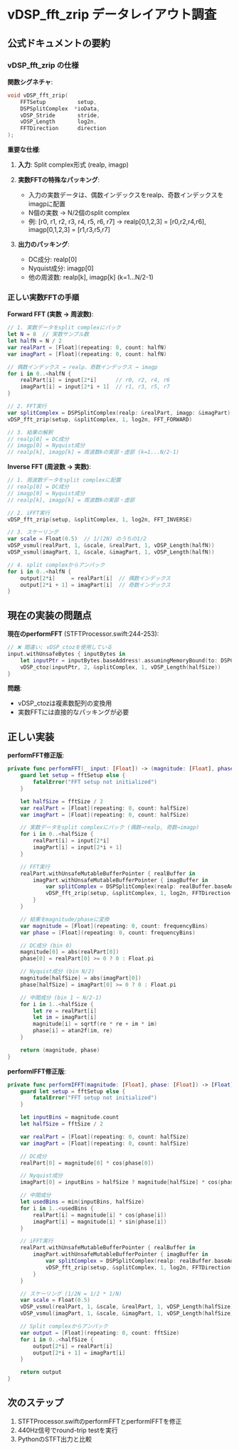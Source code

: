 # vDSP_fft_zrip データレイアウト調査

## 公式ドキュメントの要約

### vDSP_fft_zrip の仕様

**関数シグネチャ**:
```c
void vDSP_fft_zrip(
    FFTSetup          setup,
    DSPSplitComplex  *ioData,
    vDSP_Stride       stride,
    vDSP_Length       log2n,
    FFTDirection      direction
);
```

**重要な仕様**:
1. **入力**: Split complex形式 (realp, imagp)
2. **実数FFTの特殊なパッキング**:
   - 入力の実数データは、偶数インデックスをrealp、奇数インデックスをimagpに配置
   - N個の実数 → N/2個のsplit complex
   - 例: [r0, r1, r2, r3, r4, r5, r6, r7] → realp[0,1,2,3] = [r0,r2,r4,r6], imagp[0,1,2,3] = [r1,r3,r5,r7]

3. **出力のパッキング**:
   - DC成分: realp[0]
   - Nyquist成分: imagp[0]
   - 他の周波数: realp[k], imagp[k] (k=1...N/2-1)

### 正しい実数FFTの手順

**Forward FFT (実数 → 周波数)**:
```swift
// 1. 実数データをsplit complexにパック
let N = 8  // 実数サンプル数
let halfN = N / 2
var realPart = [Float](repeating: 0, count: halfN)
var imagPart = [Float](repeating: 0, count: halfN)

// 偶数インデックス → realp、奇数インデックス → imagp
for i in 0..<halfN {
    realPart[i] = input[2*i]      // r0, r2, r4, r6
    imagPart[i] = input[2*i + 1]  // r1, r3, r5, r7
}

// 2. FFT実行
var splitComplex = DSPSplitComplex(realp: &realPart, imagp: &imagPart)
vDSP_fft_zrip(setup, &splitComplex, 1, log2n, FFT_FORWARD)

// 3. 結果の解釈
// realp[0] = DC成分
// imagp[0] = Nyquist成分
// realp[k], imagp[k] = 周波数kの実部・虚部 (k=1...N/2-1)
```

**Inverse FFT (周波数 → 実数)**:
```swift
// 1. 周波数データをsplit complexに配置
// realp[0] = DC成分
// imagp[0] = Nyquist成分
// realp[k], imagp[k] = 周波数kの実部・虚部

// 2. iFFT実行
vDSP_fft_zrip(setup, &splitComplex, 1, log2n, FFT_INVERSE)

// 3. スケーリング
var scale = Float(0.5)  // 1/(2N) のうちの1/2
vDSP_vsmul(realPart, 1, &scale, &realPart, 1, vDSP_Length(halfN))
vDSP_vsmul(imagPart, 1, &scale, &imagPart, 1, vDSP_Length(halfN))

// 4. split complexからアンパック
for i in 0..<halfN {
    output[2*i]     = realPart[i]  // 偶数インデックス
    output[2*i + 1] = imagPart[i]  // 奇数インデックス
}
```

## 現在の実装の問題点

**現在のperformFFT** (STFTProcessor.swift:244-253):
```swift
// ❌ 間違い: vDSP_ctozを使用している
input.withUnsafeBytes { inputBytes in
    let inputPtr = inputBytes.baseAddress!.assumingMemoryBound(to: DSPComplex.self)
    vDSP_ctoz(inputPtr, 2, &splitComplex, 1, vDSP_Length(halfSize))
}
```

**問題**:
- vDSP_ctozは複素数配列の変換用
- 実数FFTには直接的なパッキングが必要

## 正しい実装

**performFFT修正版**:
```swift
private func performFFT(_ input: [Float]) -> (magnitude: [Float], phase: [Float]) {
    guard let setup = fftSetup else {
        fatalError("FFT setup not initialized")
    }

    let halfSize = fftSize / 2
    var realPart = [Float](repeating: 0, count: halfSize)
    var imagPart = [Float](repeating: 0, count: halfSize)

    // 実数データをsplit complexにパック (偶数→realp, 奇数→imagp)
    for i in 0..<halfSize {
        realPart[i] = input[2*i]
        imagPart[i] = input[2*i + 1]
    }

    // FFT実行
    realPart.withUnsafeMutableBufferPointer { realBuffer in
        imagPart.withUnsafeMutableBufferPointer { imagBuffer in
            var splitComplex = DSPSplitComplex(realp: realBuffer.baseAddress!, imagp: imagBuffer.baseAddress!)
            vDSP_fft_zrip(setup, &splitComplex, 1, log2n, FFTDirection(FFT_FORWARD))
        }
    }

    // 結果をmagnitude/phaseに変換
    var magnitude = [Float](repeating: 0, count: frequencyBins)
    var phase = [Float](repeating: 0, count: frequencyBins)

    // DC成分 (bin 0)
    magnitude[0] = abs(realPart[0])
    phase[0] = realPart[0] >= 0 ? 0 : Float.pi

    // Nyquist成分 (bin N/2)
    magnitude[halfSize] = abs(imagPart[0])
    phase[halfSize] = imagPart[0] >= 0 ? 0 : Float.pi

    // 中間成分 (bin 1 ~ N/2-1)
    for i in 1..<halfSize {
        let re = realPart[i]
        let im = imagPart[i]
        magnitude[i] = sqrtf(re * re + im * im)
        phase[i] = atan2f(im, re)
    }

    return (magnitude, phase)
}
```

**performIFFT修正版**:
```swift
private func performIFFT(magnitude: [Float], phase: [Float]) -> [Float] {
    guard let setup = fftSetup else {
        fatalError("FFT setup not initialized")
    }

    let inputBins = magnitude.count
    let halfSize = fftSize / 2

    var realPart = [Float](repeating: 0, count: halfSize)
    var imagPart = [Float](repeating: 0, count: halfSize)

    // DC成分
    realPart[0] = magnitude[0] * cos(phase[0])

    // Nyquist成分
    imagPart[0] = inputBins > halfSize ? magnitude[halfSize] * cos(phase[halfSize]) : 0

    // 中間成分
    let usedBins = min(inputBins, halfSize)
    for i in 1..<usedBins {
        realPart[i] = magnitude[i] * cos(phase[i])
        imagPart[i] = magnitude[i] * sin(phase[i])
    }

    // iFFT実行
    realPart.withUnsafeMutableBufferPointer { realBuffer in
        imagPart.withUnsafeMutableBufferPointer { imagBuffer in
            var splitComplex = DSPSplitComplex(realp: realBuffer.baseAddress!, imagp: imagBuffer.baseAddress!)
            vDSP_fft_zrip(setup, &splitComplex, 1, log2n, FFTDirection(FFT_INVERSE))
        }
    }

    // スケーリング (1/2N = 1/2 * 1/N)
    var scale = Float(0.5)
    vDSP_vsmul(realPart, 1, &scale, &realPart, 1, vDSP_Length(halfSize))
    vDSP_vsmul(imagPart, 1, &scale, &imagPart, 1, vDSP_Length(halfSize))

    // Split complexからアンパック
    var output = [Float](repeating: 0, count: fftSize)
    for i in 0..<halfSize {
        output[2*i] = realPart[i]
        output[2*i + 1] = imagPart[i]
    }

    return output
}
```

## 次のステップ

1. STFTProcessor.swiftのperformFFTとperformIFFTを修正
2. 440Hz信号でround-trip testを実行
3. PythonのSTFT出力と比較
